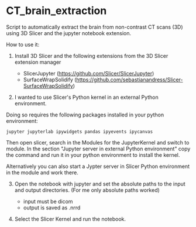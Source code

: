 # CT_brain_extraction
Script to automatically extract the brain from non-contrast CT scans (3D) using 3D Slicer and the jupyter notebook extension.


How to use it:

1) Install 3D Slicer and the following extensions from the 3D Slicer extension manager 
    - SlicerJupyter (https://github.com/Slicer/SlicerJupyter)
    - SurfaceWrapSolidify (https://github.com/sebastianandress/Slicer-SurfaceWrapSolidify)

2) I wanted to use Slicer's Python kernel in an external Python environment. 

Doing so requires the following packages installed in your python environment:

    jupyter jupyterlab ipywidgets pandas ipyevents ipycanvas

Then open slicer, search in the Modules for the JupyterKernel and switch to module. In the section "Jupyter server in external Python environment" copy the command and run it in your python environment to install the kernel.

Alternatively you can also start a Jypter server in Slicer Python environment in the module and work there.

3) Open the notebook with jupyter and set the absolute paths to the input and output directories. (For me only absolute paths worked)
    - input must be dicom
    - output is saved as .nrrd

4) Select the Slicer Kernel and run the notebook.

